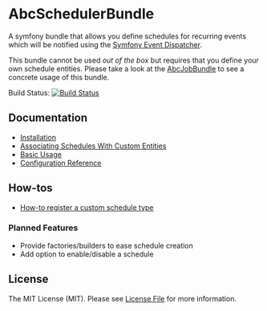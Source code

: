 AbcSchedulerBundle
==================

A symfony bundle that allows you define schedules for recurring events which will be notified using the [Symfony Event Dispatcher](http://symfony.com/doc/current/components/event_dispatcher/index.html).

This bundle cannot be used *out of the box* but requires that you define your own schedule entities. Please take a look at the [AbcJobBundle](https://github.com/aboutcoders/job-bundle) to see a concrete usage of this bundle.

Build Status: [![Build Status](https://travis-ci.org/aboutcoders/scheduler-bundle.svg?branch=master)](https://travis-ci.org/aboutcoders/scheduler-bundle)

## Documentation

- [Installation](./Resources/docs/installation.md)
- [Associating Schedules With Custom Entities](./Resources/docs/associating-schedules-with-custom-entities.md)
- [Basic Usage](./Resources/docs/basic-usage.md)
- [Configuration Reference](./Resources/docs/configuration-reference.md)

## How-tos

- [How-to register a custom schedule type](./how-to-register-a-custom-schedule-type.md)

### Planned Features

- Provide factories/builders to ease schedule creation
- Add option to enable/disable a schedule

## License

The MIT License (MIT). Please see [License File](./LICENSE) for more information.